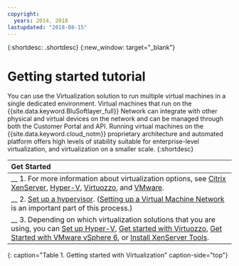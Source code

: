 ```yaml
---
copyright:
  years: 2014, 2018
lastupdated: "2018-08-15"
---
```


{:shortdesc: .shortdesc}
{:new_window: target="_blank"}

# Getting started tutorial

You can use the Virtualization solution to run multiple virtual machines in a single dedicated environment. Virtual machines that run on the {{site.data.keyword.BluSoftlayer_full}} Network can integrate with other physical and virtual devices on the network and can be managed through both the Customer Portal and API. Running virtual machines on the {{site.data.keyword.cloud_notm}} proprietary architecture and automated platform offers high levels of stability suitable for enterprise-level virtualization, and virtualization on a smaller scale.
{:shortdesc}

| Get Started       |
|:------------------|
| __ 1. For more information about virtualization options, see [Citrix XenServer](what-citrix-xenserver.html), [Hyper-V](what-hyper-v.html), [Virtuozzo](what-virtuozzo.html), and [VMware](/docs/infrastructure/vmware/vmware_index.html). |
| __ 2. [Set up a hypervisor](set-up-a-hypervisor.html). ([Setting up a Virtual Machine Network](virtual-machine-network-setup.html) is an important part of this process.) |
| __ 3. Depending on which virtualization solutions that you are using, you can [Set up Hyper-V](hyper-v-setup.html), [Get started with Virtuozzo](getting-started-with-virtuozzo.html), [Get Started with VMware vSphere 6](/docs/infrastructure/vmware/vmware-vsphere-6-getting-started.html), or [Install XenServer Tools](how-install-xenserver-tools-linux.html). |
{: caption="Table 1. Getting started with Virtualization" caption-side="top"} 
